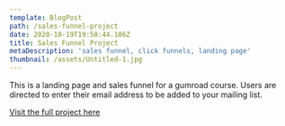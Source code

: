 ```yaml
---
template: BlogPost
path: /sales-funnel-project
date: 2020-10-19T19:58:44.106Z
title: Sales Funnel Project
metaDescription: 'sales funnel, click funnels, landing page'
thumbnail: /assets/Untitled-1.jpg
---
```

This is a landing page and sales funnel for a gumroad course. Users are directed to enter their email address to be added to your mailing list. 

[Visit the full project here](https://wealthysoon.netlify.com)
